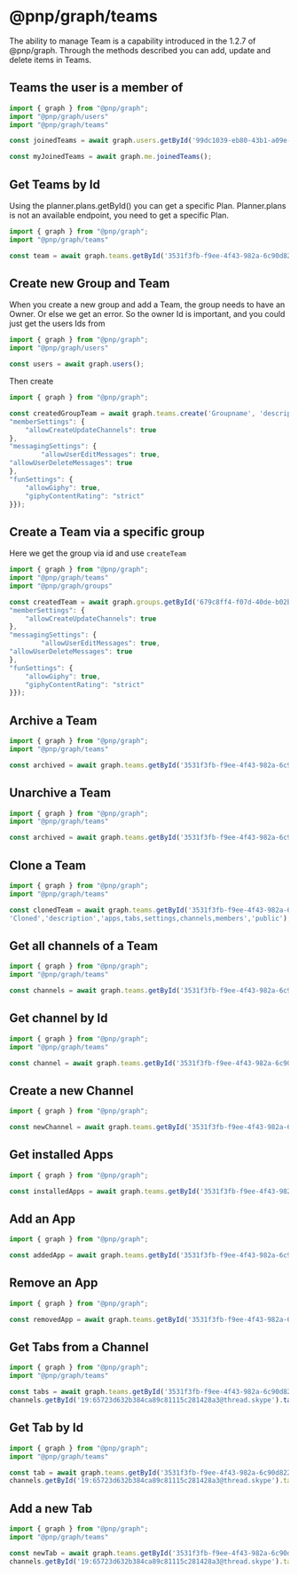# @pnp/graph/teams

The ability to manage Team is a capability introduced in the 1.2.7 of @pnp/graph. Through the methods described
you can add, update and delete items in Teams.

## Teams the user is a member of
```TypeScript
import { graph } from "@pnp/graph";
import "@pnp/graph/users"
import "@pnp/graph/teams"

const joinedTeams = await graph.users.getById('99dc1039-eb80-43b1-a09e-250d50a80b26').joinedTeams();

const myJoinedTeams = await graph.me.joinedTeams();

```

## Get Teams by Id

Using the planner.plans.getById() you can get a specific Plan.
Planner.plans is not an available endpoint, you need to get a specific Plan.

```TypeScript
import { graph } from "@pnp/graph";
import "@pnp/graph/teams"

const team = await graph.teams.getById('3531f3fb-f9ee-4f43-982a-6c90d8226528')();
```

## Create new Group and Team
When you create a new group and add a Team, the group needs to have an Owner. Or else we get an error.
So the owner Id is important, and you could just get the users Ids from

```TypeScript
import { graph } from "@pnp/graph";
import "@pnp/graph/users"

const users = await graph.users();
```
Then create
```TypeSCript
import { graph } from "@pnp/graph";

const createdGroupTeam = await graph.teams.create('Groupname', 'description', 'OwnerId',{ 
"memberSettings": {
    "allowCreateUpdateChannels": true
},
"messagingSettings": {
        "allowUserEditMessages": true,
"allowUserDeleteMessages": true
},
"funSettings": {
    "allowGiphy": true,
    "giphyContentRating": "strict"
}});
```

## Create a Team via a specific group
Here we get the group via id and use `createTeam`

```TypeScript
import { graph } from "@pnp/graph";
import "@pnp/graph/teams"
import "@pnp/graph/groups"

const createdTeam = await graph.groups.getById('679c8ff4-f07d-40de-b02b-60ec332472dd').createTeam({ 
"memberSettings": {
    "allowCreateUpdateChannels": true
},
"messagingSettings": {
        "allowUserEditMessages": true,
"allowUserDeleteMessages": true
},
"funSettings": {
    "allowGiphy": true,
    "giphyContentRating": "strict"
}});
```

## Archive a Team
```TypeScript
import { graph } from "@pnp/graph";
import "@pnp/graph/teams"

const archived = await graph.teams.getById('3531f3fb-f9ee-4f43-982a-6c90d8226528').archive();
```
## Unarchive a Team
```TypeScript
import { graph } from "@pnp/graph";
import "@pnp/graph/teams"

const archived = await graph.teams.getById('3531f3fb-f9ee-4f43-982a-6c90d8226528').unarchive();
```

## Clone a Team
```TypeScript
import { graph } from "@pnp/graph";
import "@pnp/graph/teams"

const clonedTeam = await graph.teams.getById('3531f3fb-f9ee-4f43-982a-6c90d8226528').cloneTeam(
'Cloned','description','apps,tabs,settings,channels,members','public');

```
## Get all channels of a Team
```TypeScript
import { graph } from "@pnp/graph";
import "@pnp/graph/teams"

const channels = await graph.teams.getById('3531f3fb-f9ee-4f43-982a-6c90d8226528').channels();
```
## Get channel by Id
```TypeScript
import { graph } from "@pnp/graph";
import "@pnp/graph/teams"

const channel = await graph.teams.getById('3531f3fb-f9ee-4f43-982a-6c90d8226528').channels.getById('19:65723d632b384ca89c81115c281428a3@thread.skype')();

```

## Create a new Channel
```TypeScript
import { graph } from "@pnp/graph";

const newChannel = await graph.teams.getById('3531f3fb-f9ee-4f43-982a-6c90d8226528').channels.create('New Channel', 'Description');

```
## Get installed Apps
```TypeScript
import { graph } from "@pnp/graph";

const installedApps = await graph.teams.getById('3531f3fb-f9ee-4f43-982a-6c90d8226528').installedApps.get();

```
## Add an App
```TypeScript
import { graph } from "@pnp/graph";

const addedApp = await graph.teams.getById('3531f3fb-f9ee-4f43-982a-6c90d8226528').installedApps.add('https://graph.microsoft.com/v1.0/appCatalogs/teamsApps/12345678-9abc-def0-123456789a');

```
## Remove an App
```TypeScript
import { graph } from "@pnp/graph";

const removedApp = await graph.teams.getById('3531f3fb-f9ee-4f43-982a-6c90d8226528').installedApps.remove();

```
## Get Tabs from a Channel
```TypeScript
import { graph } from "@pnp/graph";
import "@pnp/graph/teams"

const tabs = await graph.teams.getById('3531f3fb-f9ee-4f43-982a-6c90d8226528').
channels.getById('19:65723d632b384ca89c81115c281428a3@thread.skype').tabs();

```
## Get Tab by Id
```TypeScript
import { graph } from "@pnp/graph";
import "@pnp/graph/teams"

const tab = await graph.teams.getById('3531f3fb-f9ee-4f43-982a-6c90d8226528').
channels.getById('19:65723d632b384ca89c81115c281428a3@thread.skype').tabs.getById('Id')();

```
## Add a new Tab
```TypeScript
import { graph } from "@pnp/graph";
import "@pnp/graph/teams"

const newTab = await graph.teams.getById('3531f3fb-f9ee-4f43-982a-6c90d8226528').
channels.getById('19:65723d632b384ca89c81115c281428a3@thread.skype').tabs.add('Tab','https://graph.microsoft.com/v1.0/appCatalogs/teamsApps/12345678-9abc-def0-123456789a',<TabsConfiguration>{});

```
